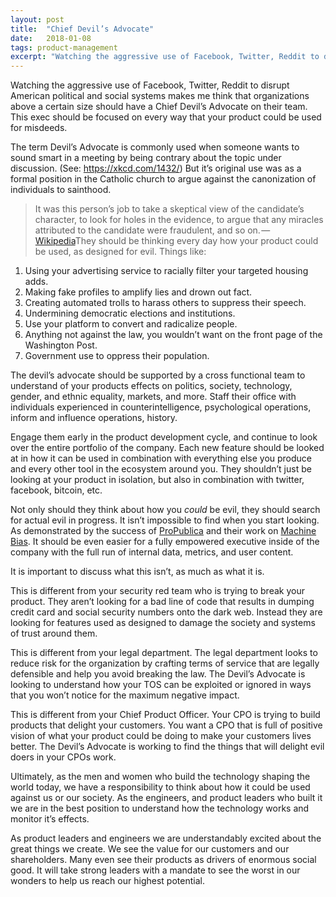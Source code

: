```yaml
---
layout:	post
title:	"Chief Devil’s Advocate"
date:	2018-01-08
tags: product-management
excerpt: "Watching the aggressive use of Facebook, Twitter, Reddit to disrupt American political and social systems makes me think that organizations above a certain size should have a Chief Devil’s Advocate on their team. This exec should be focused on every way that your product could be used for misdeeds."
---
```


Watching the aggressive use of Facebook, Twitter, Reddit to disrupt American political and social systems makes me think that organizations above a certain size should have a Chief Devil’s Advocate on their team. This exec should be focused on every way that your product could be used for misdeeds.

The term Devil’s Advocate is commonly used when someone wants to sound smart in a meeting by being contrary about the topic under discussion. (See: <https://xkcd.com/1432/>) But it’s original use was as a formal position in the Catholic church to argue against the canonization of individuals to sainthood.

> It was this person’s job to take a skeptical view of the candidate’s character, to look for holes in the evidence, to argue that any miracles attributed to the candidate were fraudulent, and so on. — [Wikipedia](https://en.wikipedia.org/wiki/Devil%27s_advocate)They should be thinking every day how your product could be used, as designed for evil. Things like:

1. Using your advertising service to racially filter your targeted housing adds.
2. Making fake profiles to amplify lies and drown out fact.
3. Creating automated trolls to harass others to suppress their speech.
4. Undermining democratic elections and institutions.
5. Use your platform to convert and radicalize people.
6. Anything not against the law, you wouldn’t want on the front page of the Washington Post.
7. Government use to oppress their population.

The devil’s advocate should be supported by a cross functional team to understand of your products effects on politics, society, technology, gender, and ethnic equality, markets, and more. Staff their office with individuals experienced in counterintelligence, psychological operations, inform and influence operations, history.

Engage them early in the product development cycle, and continue to look over the entire portfolio of the company. Each new feature should be looked at in how it can be used in combination with everything else you produce and every other tool in the ecosystem around you. They shouldn’t just be looking at your product in isolation, but also in combination with twitter, facebook, bitcoin, etc.

Not only should they think about how you *could* be evil, they should search for actual evil in progress. It isn’t impossible to find when you start looking. As demonstrated by the success of [ProPublica](https://medium.com/u/b45b4b10c62a) and their work on [Machine Bias](https://www.propublica.org/series/machine-bias/). It should be even easier for a fully empowered executive inside of the company with the full run of internal data, metrics, and user content.

It is important to discuss what this isn’t, as much as what it is.

This is different from your security red team who is trying to break your product. They aren’t looking for a bad line of code that results in dumping credit card and social security numbers onto the dark web. Instead they are looking for features used as designed to damage the society and systems of trust around them.

This is different from your legal department. The legal department looks to reduce risk for the organization by crafting terms of service that are legally defensible and help you avoid breaking the law. The Devil’s Advocate is looking to understand how your TOS can be exploited or ignored in ways that you won’t notice for the maximum negative impact.

This is different from your Chief Product Officer. Your CPO is trying to build products that delight your customers. You want a CPO that is full of positive vision of what your product could be doing to make your customers lives better. The Devil’s Advocate is working to find the things that will delight evil doers in your CPOs work.

Ultimately, as the men and women who build the technology shaping the world today, we have a responsibility to think about how it could be used against us or our society. As the engineers, and product leaders who built it we are in the best position to understand how the technology works and monitor it’s effects.

As product leaders and engineers we are understandably excited about the great things we create. We see the value for our customers and our shareholders. Many even see their products as drivers of enormous social good. It will take strong leaders with a mandate to see the worst in our wonders to help us reach our highest potential.